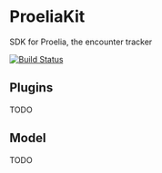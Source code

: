 # ProeliaKit
SDK for Proelia, the encounter tracker

[![Build Status](https://travis-ci.org/pilgrimagesoftware/ProeliaKit.svg?branch=master)](https://travis-ci.org/pilgrimagesoftware/ProeliaKit)

## Plugins

TODO

## Model

TODO
